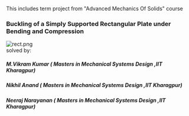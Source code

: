 

This includes term project from "Advanced Mechanics Of Solids" course


###                   Buckling of a Simply Supported Rectangular Plate under Bending and Compression

![rect.png](attachment:rect.png)<br>
solved by:

##### M.Vikram Kumar   ( Masters in Mechanical Systems Design ,IIT Kharagpur)

##### Nikhil Anand     ( Masters in Mechanical Systems Design ,IIT Kharagpur)

##### Neeraj Narayanan ( Masters in Mechanical Systems Design ,IIT Kharagpur)
